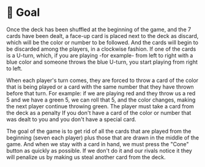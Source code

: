 # 🎯 Goal

Once the deck has been shuffled at the beginning of the game, and the 7 cards have been dealt, a face-up card is placed next to the deck as discard, which will be the color or number to be followed. And the cards will begin to be discarded among the players, in a clockwise fashion. If one of the cards is a U-turn, which, if you are playing -for example- from left to right with a blue color and someone throws the blue U-turn, you start playing from right to left.

When each player's turn comes, they are forced to throw a card of the color that is being played or a card with the same number that they have thrown before that turn. For example: if we are playing red and they throw us a red 5 and we have a green 5, we can roll that 5, and the color changes, making the next player continue throwing green. The player must take a card from the deck as a penalty If you don't have a card of the color or number that was dealt to you and you don't have a special card.

The goal of the game is to get rid of all the cards that are played from the beginning (seven each player) plus those that are drawn in the middle of the game. And when we stay with a card in hand, we must press the "Cone" button as quickly as possible. If we don't do it and our rivals notice it they will penalize us by making us steal another card from the deck.

